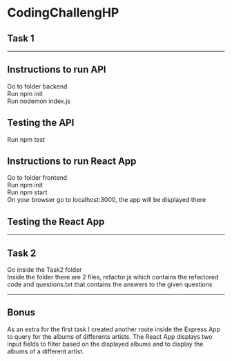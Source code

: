﻿# CodingChallengHP
## Task 1
---

## Instructions to run API
Go to folder backend
<br>
Run npm init
<br>
Run nodemon index.js
<br>


## Testing the API
Run npm test

## Instructions to run React App
Go to folder frontend
<br>
Run npm init
<br>
Run npm start
<br>
On your browser go to localhost:3000, the app will be displayed there

## Testing the React App


----
## Task 2
Go inside the Task2 folder
<br>
Inside the folder there are 2 files, refactor.js which contains the refactored code and questions.txt that contains the answers to the given questions

----
## Bonus
As an extra for the first task I created another route inside the Express App to query for the albums of differents artists. The React App displays two input fields to filter based on the displayed albums and to display the albums of a different artist.
